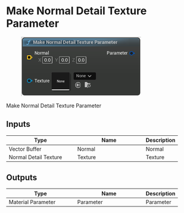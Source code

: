 # Make Normal Detail Texture Parameter

<div align="left" data-full-width="false">

<figure><img src="Make_Normal_Detail_Texture_Parameter.png" alt=""><figcaption></figcaption></figure>

</div>

Make Normal Detail Texture Parameter

## Inputs

<table>
<thead><tr><th width="170">Type</th><th width="170">Name</th><th>Description</th></tr></thead>
<tbody>
<tr><td>Vector Buffer</td><td>Normal</td><td>Normal</td></tr>
<tr><td>Normal Detail Texture</td><td>Texture</td><td>Texture</td></tr>
</tbody>
</table>

## Outputs

<table>
<thead><tr><th width="170">Type</th><th width="170">Name</th><th>Description</th></tr></thead>
<tbody>
<tr><td>Material Parameter</td><td>Parameter</td><td>Parameter</td></tr>
</tbody>
</table>